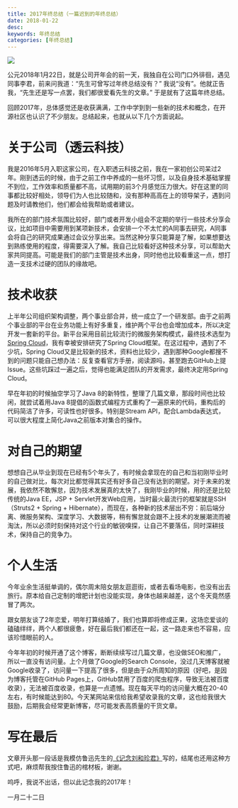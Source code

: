 ```yaml
---
title: 2017年终总结（一篇迟到的年终总结）
date: 2018-01-22
desc:
keywords: 年终总结
categories: [年终总结]
---
```


<img src="http://ohwsf74ph.bkt.clouddn.com/image/_post/year-end-summary/2017.jpg">

<!-- more -->

公元2018年1月22日，就是公司开年会的前一天，我独自在公司门口外徘徊，遇见同事李君，前来问我道：“先生可曾写过年终总结没有？” 我说“没有”。他就正告我，“先生还是写一点罢，我们都很爱看先生的文章。” 于是就有了这篇年终总结。

回顾2017年，总体感觉还是收获满满，工作中学到到一些新的技术和概念，在开源社区也认识了不少朋友。总结起来，也就从以下几个方面说起。

# 关于公司（透云科技）

我是2016年5月入职这家公司，在入职透云科技之前，我在一家初创公司呆过2年。刚到透云的时候，由于之前工作中养成的一些坏习惯，以及自身技术基础掌握不到位，工作效率和质量都不高，试用期的前3个月感觉压力很大。好在这里的同事都比较好相处，领导们为人也比较随和，没有那种高高在上的领导架子，遇到问题及时请教他们，他们都会给我帮助或者建议。

我所在的部门技术氛围比较好，部门或者开发小组会不定期的举行一些技术分享会议，比如项目中需要用到某项新技术，会安排一个不太忙的A同事去研究，A同事会将自己的研究成果通过会议分享出来。当然这种分享只能算是了解，如果想要达到熟练使用的程度，得需要深入了解。我自己比较看好这种技术分享，可以帮助大家共同提高。可能是我们的部门主管是技术出身，同时他也比较看重这一点，想打造一支技术过硬的团队的缘故吧。

# 技术收获

上半年公司组织架构调整，两个事业部合并，统一成立了一个研发部。由于之前两个事业部的平台在业务功能上有好多重复，维护两个平台也会增加成本，所以决定开发一套新的平台。新平台采用目前比较流行的微服务架构模式，最终技术选型为[Spring Cloud][000000]，我有幸被安排研究了Spring Cloud框架。在这过程中，遇到了不少坑，Spring Cloud又是比较新的技术，资料也比较少，遇到那种Google都搜不到的问题只能自己想办法：反复查看官方手册，阅读源吗，甚至跑去GitHub上提Issue。这些坑踩过一遍之后，觉得也能满足团队的开发需求，最终决定用Spring Cloud。

早在年初的时候抽空学习了Java 8的新特性，整理了几篇文章，那段时间也比较闲，就尝试着用Java 8提倡的函数式编程方式重构了一遍原来的代码，重构后的代码简洁了许多，可读性也好很多。特别是Stream API，配合Lambda表达式，可以很大程度上简化Java之前版本对集合的操作。

# 对自己的期望

想想自己从毕业到现在已经有5个年头了，有时候会拿现在的自己和当初刚毕业时的自己做对比，每次对比都觉得其实还有好多自己没有达到的期望。对于未来的发展，我依然不敢懈怠，因为技术发展真的太快了，我刚毕业的时候，用的还是比较传统的Java EE，JSP + Servlet开发Web应用，当时最火最流行的框架就是SSH（Struts2 + Spring + Hibernate），而现在，各种新的技术层出不穷：前后端分离、微服务架构、深度学习、大数据等，稍有懈怠就会跟不上技术的发展潮流而被淘汰，所以必须时刻保持对这个行业的敏锐嗅探，让自己不要落伍，同时深耕技术，保持自己的竞争力。

# 个人生活

今年业余生活挺单调的，偶尔周末陪女朋友逛逛街，或者去看场电影，也没有出去旅行。原本给自己定制的增肥计划也没能实现，身体也越来越差，这个冬天竟然感冒了两次。

跟女朋友谈了2年恋爱，明年打算结婚了，我们也算即将修成正果，这场恋爱谈的磕磕绊绊，两个人都很疲惫，好在最后我们都还在一起，这一路走来也不容易，应该珍惜眼前的人。

今年年初的时候开通了这个博客，断断续续写过几篇文章，也没做SEO和推广，所以一直没有访问量。上个月做了Google的Search Console，没过几天博客就被Google收录了，访问量一下提高了很多，但是由于众所周知的原因（好吧，是因为博客托管在GitHub Pages上，GitHub禁用了百度的爬虫程序，导致无法被百度收录），无法被百度收录，也算是一点遗憾。现在每天平均的访问量大概在20-40左右，有时候能达到80。今天某网站来信给我希望收录我的文章，这也给我很大鼓励，后期我会经常更新博客，尽可能发表高质量的干货文章。

# 写在最后

文章开头那一段话是我模仿鲁迅先生的[《记念刘和珍君》][000001]写的，结尾也还用这种方式吧，麻烦帮我按住鲁迅的棺材板，谢谢。

呜呼，我说不出话，但以此记念我的2017年！

一月二十二日



[000000]:https://projects.spring.io/spring-cloud/ "Spring Cloud"
[000001]:https://baike.baidu.com/item/%E8%AE%B0%E5%BF%B5%E5%88%98%E5%92%8C%E7%8F%8D%E5%90%9B "记念刘和珍君"

